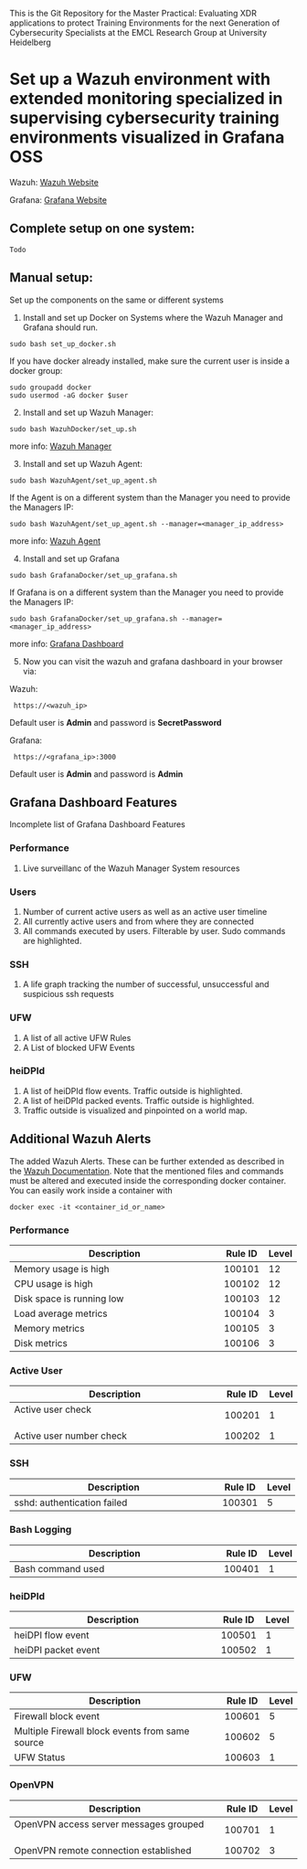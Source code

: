 This is the Git Repository for the Master Practical:
Evaluating XDR applications to protect Training Environments for the next Generation of Cybersecurity Specialists
at the EMCL Research Group at University Heidelberg

# Set up a Wazuh environment with extended monitoring specialized in supervising cybersecurity training environments visualized in Grafana OSS

Wazuh:    [Wazuh Website](https://wazuh.com/)

Grafana:  [Grafana Website](https://grafana.com/)


## Complete setup on one system:
```
Todo
```

## Manual setup:

Set up the components on the same or different systems
1) Install and set up Docker on Systems where the Wazuh Manager and Grafana should run.
```
sudo bash set_up_docker.sh
```
If you have docker already installed, make sure the current user is inside a docker group:
```
sudo groupadd docker
sudo usermod -aG docker $user
```

2) Install and set up Wazuh Manager:
```
sudo bash WazuhDocker/set_up.sh
```
more info: [Wazuh Manager](https://github.com/FeDaas/Master-Practical-Evaluating-XDR-applications/tree/main/WazuhDocker)

3) Install and set up Wazuh Agent:
```
sudo bash WazuhAgent/set_up_agent.sh
```
If the Agent is on a different system than the Manager you need to provide the Managers IP:
```
sudo bash WazuhAgent/set_up_agent.sh --manager=<manager_ip_address>
```

more info: [Wazuh Agent](https://github.com/FeDaas/Master-Practical-Evaluating-XDR-applications/tree/main/WazuhAgent)

4) Install and set up Grafana
```
sudo bash GrafanaDocker/set_up_grafana.sh
```
If Grafana is on a different system than the Manager you need to provide the Managers IP:
```
sudo bash GrafanaDocker/set_up_grafana.sh --manager=<manager_ip_address>
```
more info: [Grafana Dashboard](https://github.com/FeDaas/Master-Practical-Evaluating-XDR-applications/tree/main/GrafanaDocker) 

5) Now you can visit the wazuh and grafana dashboard in your browser via:

Wazuh:
```
 https://<wazuh_ip>
```
Default user is **Admin** and password is **SecretPassword** 

Grafana:
```
 https://<grafana_ip>:3000
```
Default user is **Admin** and password is **Admin** 


## Grafana Dashboard Features

Incomplete list of Grafana Dashboard Features

### Performance

1) Live surveillanc of the Wazuh Manager System resources

### Users

1) Number of current active users as well as an active user timeline
2) All currently active users and from where they are connected
3) All commands executed by users. Filterable by user. Sudo commands are highlighted.

### SSH
1) A life graph tracking the number of successful, unsuccessful and suspicious ssh requests

### UFW
1) A list of all active UFW Rules
2) A List of blocked UFW Events

### heiDPId
1) A list of heiDPId flow events. Traffic outside is highlighted.
2) A list of heiDPId packed events. Traffic outside is highlighted.
3) Traffic outside is visualized and pinpointed on a world map.

## Additional Wazuh Alerts

The added Wazuh Alerts. These can be further extended as described in the [Wazuh Documentation](https://documentation.wazuh.com/current/user-manual/ruleset/rules/custom.html).
Note that the mentioned files and commands must be altered and executed inside the corresponding docker container. You can easily work inside a container with 
```
docker exec -it <container_id_or_name>
```
### Performance

| Description      | Rule ID      | Level |
| ------------- | ------------- | ------|
| Memory usage is high &nbsp;&nbsp;&nbsp;&nbsp;&nbsp;&nbsp;&nbsp;&nbsp;&nbsp;&nbsp;&nbsp;&nbsp;&nbsp;&nbsp;&nbsp;&nbsp;&nbsp;&nbsp;&nbsp;&nbsp;&nbsp;&nbsp;&nbsp;&nbsp;&nbsp;&nbsp;&nbsp;&nbsp;&nbsp;&nbsp;&nbsp;&nbsp;&nbsp;&nbsp;&nbsp;&nbsp;&nbsp;&nbsp;&nbsp;&nbsp;&nbsp;&nbsp;| 100101 | 12 |
| CPU usage is high | 100102 | 12 |
| Disk space is running low | 100103 | 12 |
| Load average metrics | 100104 | 3 |
| Memory metrics | 100105 | 3 |
| Disk metrics | 100106 | 3 |

### Active User

| Description      | Rule ID      | Level |
| ------------- | ------------- | ------|
| Active user check &nbsp;&nbsp;&nbsp;&nbsp;&nbsp;&nbsp;&nbsp;&nbsp;&nbsp;&nbsp;&nbsp;&nbsp;&nbsp;&nbsp;&nbsp;&nbsp;&nbsp;&nbsp;&nbsp;&nbsp;&nbsp;&nbsp;&nbsp;&nbsp;&nbsp;&nbsp;&nbsp;&nbsp;&nbsp;&nbsp;&nbsp;&nbsp;&nbsp;&nbsp;&nbsp;&nbsp;&nbsp;&nbsp;&nbsp;&nbsp;&nbsp;&nbsp;&nbsp;&nbsp;&nbsp;&nbsp;&nbsp;&nbsp;&nbsp;&nbsp;| 100201 | 1 |
| Active user number check | 100202 | 1 |


### SSH

| Description     | Rule ID      | Level |
| ------------- | ------------- | ------|
| sshd: authentication failed &nbsp;&nbsp;&nbsp;&nbsp;&nbsp;&nbsp;&nbsp;&nbsp;&nbsp;&nbsp;&nbsp;&nbsp;&nbsp;&nbsp;&nbsp;&nbsp;&nbsp;&nbsp;&nbsp;&nbsp;&nbsp;&nbsp;&nbsp;&nbsp;&nbsp;&nbsp;&nbsp;&nbsp;&nbsp;&nbsp;&nbsp;&nbsp;&nbsp;&nbsp;| 100301 | 5 |

### Bash Logging

| Description      | Rule ID      | Level |
| ------------- | ------------- | ------|
| Bash command used &nbsp;&nbsp;&nbsp;&nbsp;&nbsp;&nbsp;&nbsp;&nbsp;&nbsp;&nbsp;&nbsp;&nbsp;&nbsp;&nbsp;&nbsp;&nbsp;&nbsp;&nbsp;&nbsp;&nbsp;&nbsp;&nbsp;&nbsp;&nbsp;&nbsp;&nbsp;&nbsp;&nbsp;&nbsp;&nbsp;&nbsp;&nbsp;&nbsp;&nbsp;&nbsp;&nbsp;&nbsp;&nbsp;&nbsp;&nbsp;&nbsp;&nbsp;&nbsp;&nbsp;| 100401 | 1 |

### heiDPId

| Description      | Rule ID      | Level |
| ------------- | ------------- | ------|
| heiDPI flow event &nbsp;&nbsp;&nbsp;&nbsp;&nbsp;&nbsp;&nbsp;&nbsp;&nbsp;&nbsp;&nbsp;&nbsp;&nbsp;&nbsp;&nbsp;&nbsp;&nbsp;&nbsp;&nbsp;&nbsp;&nbsp;&nbsp;&nbsp;&nbsp;&nbsp;&nbsp;&nbsp;&nbsp;&nbsp;&nbsp;&nbsp;&nbsp;&nbsp;&nbsp;&nbsp;&nbsp;&nbsp;&nbsp;&nbsp;&nbsp;&nbsp;&nbsp;&nbsp;&nbsp;&nbsp;&nbsp;&nbsp;&nbsp;&nbsp; | 100501 | 1 |
| heiDPI packet event | 100502 | 1 |


### UFW

| Description      | Rule ID      | Level |
| ------------- | ------------- | ------|
| Firewall block event | 100601 | 5 |
| Multiple Firewall block events from same source | 100602 | 5 |
| UFW Status | 100603 | 1 |

### OpenVPN

| Description      | Rule ID      | Level |
| ------------- | ------------- | ------|
| OpenVPN access server messages grouped &nbsp;&nbsp;&nbsp;&nbsp;&nbsp;&nbsp;&nbsp;&nbsp;| 100701 | 1 |
| OpenVPN remote connection established | 100702 | 3 |














